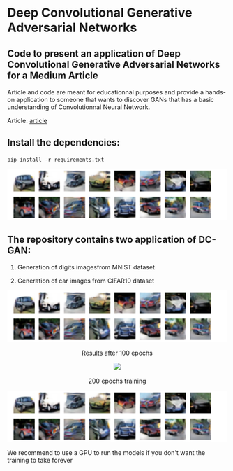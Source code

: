 # Deep Convolutional Generative Adversarial Networks

## Code to present an application of Deep Convolutional Generative Adversarial Networks for a Medium Article

Article and code are meant for educationnal purposes and provide a hands-on application to someone that wants to discover GANs that has a basic understanding of Convolutionnal Neural Network.


Article: [article](https://www.google.com)

## Install the dependencies:
```
pip install -r requirements.txt
```
<p align="center">
  <img src="images&gifs/cifar10_cars_epoch100.png" width="600">
</p>


## The repository contains two application of DC-GAN:

1) Generation of digits imagesfrom MNIST dataset

2) Generation of car images from CIFAR10 dataset


<p align="center">
   
  <img src="images&gifs/cifar10_cars_epoch100.png" width="600">
  <p align="center"> Results after 100 epochs  </p>
</p>


<p align="center">
  <img src="images&gifs/dcgan_cifar10_cars.gif" width="600">
  <p align="center"> 200 epochs training  </p>
</p>



<span style="display:block;text-align:center">![Generate Cars from Cifar10](images&gifs/cifar10_cars_epoch100.png?raw=true "Results after 100 epochs")</span>




We recommend to use a GPU to run the models if you don't want the training to take forever
